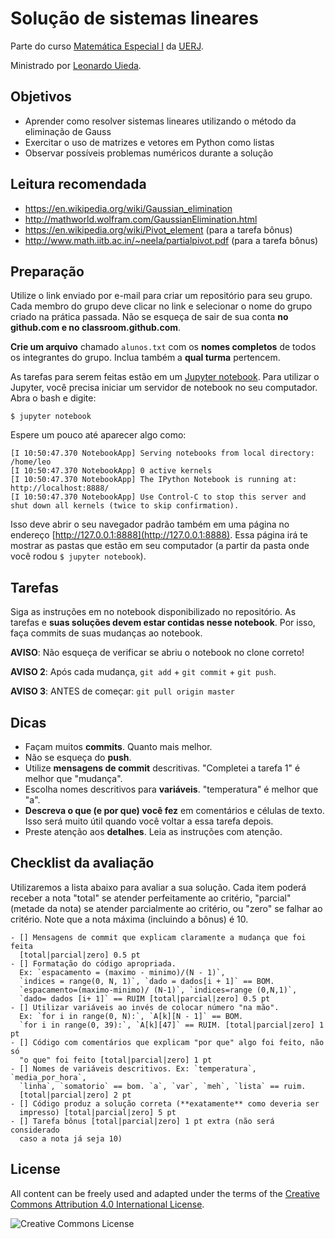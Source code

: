 # Solução de sistemas lineares

Parte do curso
[Matemática Especial I](http://www.leouieda.com/matematica-especial/)
da [UERJ](http://www.uerj.br/).

Ministrado por [Leonardo Uieda](http://www.leouieda.com/).

## Objetivos

* Aprender como resolver sistemas lineares utilizando o método da eliminação de
  Gauss
* Exercitar o uso de matrizes e vetores em Python como listas
* Observar possíveis problemas numéricos durante a solução

## Leitura recomendada

* https://en.wikipedia.org/wiki/Gaussian_elimination
* http://mathworld.wolfram.com/GaussianElimination.html
* https://en.wikipedia.org/wiki/Pivot_element (para a tarefa bônus)
* http://www.math.iitb.ac.in/~neela/partialpivot.pdf (para a tarefa bônus)

## Preparação

Utilize o link enviado por e-mail para criar um repositório para seu grupo.
Cada membro do grupo deve clicar no link e selecionar o nome do grupo criado na
prática passada.
Não se esqueça de sair de sua conta **no github.com e no
classroom.github.com**.

**Crie um arquivo** chamado `alunos.txt` com os **nomes completos** de todos os
integrantes do grupo. Inclua também a **qual turma** pertencem.

As tarefas para serem feitas estão em um [Jupyter
notebook](http://jupyter.org/).
Para utilizar o Jupyter, você precisa iniciar um servidor de notebook
no seu computador.
Abra o bash e digite:

    $ jupyter notebook

Espere um pouco até aparecer algo como:

    [I 10:50:47.370 NotebookApp] Serving notebooks from local directory: /home/leo
    [I 10:50:47.370 NotebookApp] 0 active kernels
    [I 10:50:47.370 NotebookApp] The IPython Notebook is running at: http://localhost:8888/
    [I 10:50:47.370 NotebookApp] Use Control-C to stop this server and shut down all kernels (twice to skip confirmation).

Isso deve abrir o seu navegador padrão também em uma página no endereço
[http://127.0.0.1:8888](http://127.0.0.1:8888).
Essa página irá te mostrar as pastas que estão em seu computador
(a partir da pasta onde você rodou `$ jupyter notebook`).

## Tarefas

Siga as instruções em no notebook disponibilizado no repositório.
As tarefas e **suas soluções devem estar contidas nesse notebook**.
Por isso, faça commits de suas mudanças ao notebook.

**AVISO**: Não esqueça de verificar se abriu o notebook no clone correto!

**AVISO 2**: Após cada mudança, `git add` + `git commit` + `git push`.

**AVISO 3**: ANTES de começar: `git pull origin master`

## Dicas

* Façam muitos **commits**. Quanto mais melhor.
* Não se esqueça do **push**.
* Utilize **mensagens de commit** descritivas. "Completei a tarefa 1" é melhor que
  "mudança".
* Escolha nomes descritivos para **variáveis**. "temperatura" é melhor que "a".
* **Descreva o que (e por que) você fez** em comentários e células de texto.
  Isso será muito útil quando você voltar a essa tarefa depois.
* Preste atenção aos **detalhes**. Leia as instruções com atenção.

## Checklist da avaliação

Utilizaremos a lista abaixo para avaliar a sua solução. Cada item poderá
receber a nota "total" se atender perfeitamente ao critério, "parcial" (metade
da nota) se atender parcialmente ao critério, ou "zero" se falhar ao critério.
Note que a nota máxima (incluindo a bônus) é 10.

    - [] Mensagens de commit que explicam claramente a mudança que foi feita
      [total|parcial|zero] 0.5 pt
    - [] Formatação do código apropriada.
      Ex: `espacamento = (maximo - minimo)/(N - 1)`,
      `indices = range(0, N, 1)`, `dado = dados[i + 1]` == BOM.
      `espacamento=(maximo-minimo)/ (N-1)`, `indices=range (0,N,1)`,
      `dado= dados [i+ 1]` == RUIM [total|parcial|zero] 0.5 pt
    - [] Utilizar variáveis ao invés de colocar número "na mão".
      Ex: `for i in range(0, N):`, `A[k][N - 1]` == BOM.
      `for i in range(0, 39):`, `A[k][47]` == RUIM. [total|parcial|zero] 1 pt
    - [] Código com comentários que explicam "por que" algo foi feito, não só
      "o que" foi feito [total|parcial|zero] 1 pt
    - [] Nomes de variáveis descritivos. Ex: `temperatura`, `media_por_hora`,
      `linha`, `somatorio` == bom. `a`, `var`, `meh`, `lista` == ruim.
      [total|parcial|zero] 2 pt
    - [] Código produz a solução correta (**exatamente** como deveria ser
      impresso) [total|parcial|zero] 5 pt
    - [] Tarefa bônus [total|parcial|zero] 1 pt extra (não será considerado
      caso a nota já seja 10)

## License

All content can be freely used and adapted under the terms of the
[Creative Commons Attribution 4.0 International License](http://creativecommons.org/licenses/by/4.0/).

![Creative Commons License](https://i.creativecommons.org/l/by/4.0/88x31.png)
